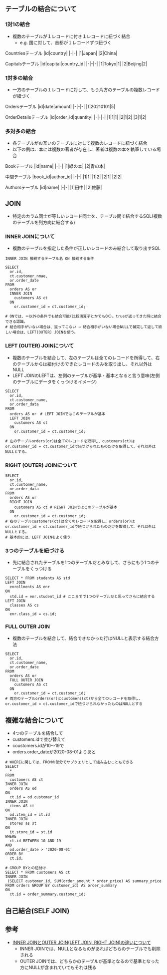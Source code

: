 ## テーブルの結合について
### 1対1の結合
- 複数のテーブルが１レコードに付き１レコードに紐づく結合
  - e.g. 国に対して、首都が１レコードずつ紐づく

Countriesテーブル
|id|country|
|-|-|
|1|Japan|
|2|China|

Capitalsテーブル
|id|capital|country_id|
|-|-|-|
|1|Tokyo|1|
|2|Beijing|2|

### 1対多の結合
- 一方のテーブルの１レコードに対して、もう片方のテーブルの複数レコードが紐づく

Ordersテーブル
|id|date|amount|
|-|-|-|
|1|20210101|5|

OrderDetailsテーブル
|id|order_id|quantity|
|-|-|-|
|1|1|1|
|2|1|2|
|3|1|2|

### 多対多の結合
- 各テーブルがお互いのテーブルに対して複数のレコードに紐づく結合
- 以下の例は、本には複数の著者が存在し、著者は複数の本を執筆している場合

Bookテーブル
|id|name|
|-|-|
|1|緑の本|
|2|青の本|

中間テーブル
|book_id|author_id|
|-|-|
|1|1|
|1|2|
|2|1|
|2|2|

Authorsテーブル
|id|name|
|-|-|
|1|田中|
|2|佐藤|

## JOIN
- 特定のカラム同士が等しいレコード同士を、テーブル間で結合するSQL(複数のテーブルを列方向に結合する)

### INNER JOINについて
- 複数のテーブルを指定した条件が正しいレコードのみ結合して取り出すSQL
```
INNER JOIN 接続するテーブル名 ON 接続する条件
```
```
SELECT
  or.id,
  ct.customer_nmae,
  or.order_date
FROM
  orders AS or
  INNER JOIN
    customers AS ct
  ON
    or.customer_id = ct.customer_id; 

# ONでは、＝以外の条件でも結合可能(比較演算子とかでもOK)。trueが返ってきた時に結合できる認識。
# 結合相手がいない場合は、返ってこない → 結合相手がいない場合NULLで補完して返して欲しい場合は、LEFT(OUTER) JOINを使う。
```

### LEFT (OUTER) JOINについて
- 複数のテーブルを結合して、左のテーブルは全てのレコードを所得して、右のテーブルからは紐付けのできたレコードのみを取り出し、それ以外はNULL
-  LEFT JOINのLEFTは、左側のテーブルが基準・基本となると言う意味(左側のテーブルにデータをくっつけるイメージ)
```
SELECT
  or.id,
  ct.customer_name,
  or.order_data
FROM
  orders AS or　# LEFT JOINではこのテーブルが基本
  LEFT JOIN
    customers AS ct
  ON
    or.customer_id = ct.customer_id;

# 左のテーブルorders(or)は全てのレコードを取得し、customers(ct)はor.customer_id = ct.customer_idで紐づけられたものだけを取得して、それ以外はNULLとする。
```

### RIGHT (OUTER) JOINについて
```
SELECT
  or.id,
  ct.customer_name,
  or.order_data
FROM
  orders AS or
  RIGHT JOIN 
    customers AS ct # RIGHT JOINではこのテーブルが基本
  ON
    or.customer_id = ct.customer_id;
# 右のテーブルcustomers(ct)は全てのレコードを取得し、orders(or)はor.customer_id = ct.customer_idで紐づけられたものだけを取得して、それ以外はNULLとする。
# 基本的には、LEFT JOINをよく使う
```

### 3つのテーブルを紐づける
- 先に結合されたテーブルを1つのテーブルだとみなして、さらにもう1つのテーブルをくっつける
```
SELECT * FROM students AS std
LEFT JOIN
  enrollments AS enr
ON 
  std.id = enr.student_id # ここまでで1つのテーブルだと思ってさらに結合する
LEFT JOIN
  classes AS cs
ON
  enr.class_id = cs.id;
```

### FULL OUTER JOIN
- 複数のテーブルを結合して、結合できなかった行はNULLと表示する結合方法
```
SELECT
  or.id,
  ct.customer_name,
  or.order_date
FROM
  orders AS or
  FULL OUTER JOIN
    customers AS ct
  ON
    or.customer_id = ct.customer_id;
# 両方のテーブルorders(or)とcustomers(ct)から全てのレコードを取得し、or.customer_id = ct.customer_idで紐づけられなかったものはNULLとする
```

## 複雑な結合について
- 4つのテーブルを結合して
- customers.idで並び替えて
- coustomers.idが10〜19で
- orders.order_dateが2020-08-01よりあと

```
# WHEREに関しては、FROMの部分でサブクエリとして組み込むこともできる
SELECT
  *
FROM
  customers AS ct
INNER JOIN
  orders AS od
ON
  ct.id = od.customer_id
INNER JOIN
  items AS it
ON
  od.item_id = it.id
INNER JOIN
  stores as st
ON
  it.store_id = st.id
WHERE
  ct.id BETWEEN 10 AND 19
AND
  od.order_date > '2020-08-01'
ORDER BY
  ct.id;

# GROUP BYとの紐付け
SELECT * FROM customers AS ct
INNER JOIN
 (SELECT customer_id, SUM(order_amount * order_price) AS summary_price FROM orders GROUP BY customer_id) AS order_summary
ON
  ct.id = order_summary.customer_id;
```

## 自己結合(SELF JOIN)


## 参考
- [INNER JOINとOUTER JOIN(LEFT JOIN, RIGHT JOIN)の違いについて](https://qiita.com/ysda/items/0d473e644409e45965d7)
  - INNER JOINでは、NULLとなるものがあればどちらのテーブルでも削除される
  - OUTER JOINでは、どちらかのテーブルが基準となるので基準となった方にNULLが含まれていてもそれは残る

